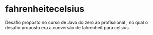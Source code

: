 # fahrenheitecelsius
Desafio proposto no curso de Java do zero ao profissional , no qual o desafio proposto era a conversão de fahrenheit para celsius
